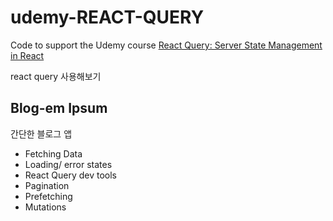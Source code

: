 # udemy-REACT-QUERY

Code to support the Udemy course [React Query: Server State Management in React](https://www.udemy.com/course/learn-react-query/?couponCode=REACT-QUERY-GITHUB)

react query 사용해보기

## Blog-em Ipsum

간단한 블로그 앱

- Fetching Data
- Loading/ error states
- React Query dev tools
- Pagination
- Prefetching
- Mutations
